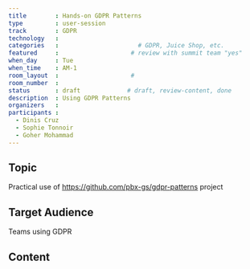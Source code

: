```yaml
---
title        : Hands-on GDPR Patterns
type         : user-session
track        : GDPR
technology   :
categories   :                      # GDPR, Juice Shop, etc.
featured     :                    # review with summit team "yes"
when_day     : Tue
when_time    : AM-1
room_layout  :                    #
room_number  :
status       : draft             # draft, review-content, done
description  : Using GDPR Patterns
organizers   :
participants :
  - Dinis Cruz
  - Sophie Tonnoir
  - Goher Mohammad
---
```


## Topic

Practical use of https://github.com/pbx-gs/gdpr-patterns project

## Target Audience

Teams using GDPR

## Content
